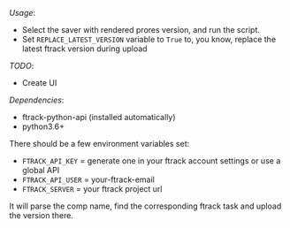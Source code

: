_Usage_:

* Select the saver with rendered prores version, and run the script.
* Set `REPLACE_LATEST_VERSION` variable to `True` to, you know, replace the latest ftrack version during upload

_TODO_:

* Create UI

_Dependencies_:

* ftrack-python-api (installed automatically)
* python3.6+

There should be a few environment variables set:

* `FTRACK_API_KEY` = generate one in your ftrack account settings or use a global API
* `FTRACK_API_USER` = your-ftrack-email
* `FTRACK_SERVER` = your ftrack project url

It will parse the comp name, find the corresponding ftrack task and upload the version there. 
